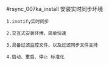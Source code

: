 #rsync_007ka_install  安装实时同步环境

    1.inotify实时同步
    
    2.交互式安装环境，简单快速
    
    3.具备过滤监控文件、以及过滤同步文件支持
    
    4.启动、重启、停止 标准化
